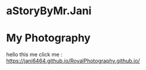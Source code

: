 # aStoryByMr.Jani
# My Photography 
hello this me
click me : https://jani6464.github.io/RoyalPhotography.github.io/
